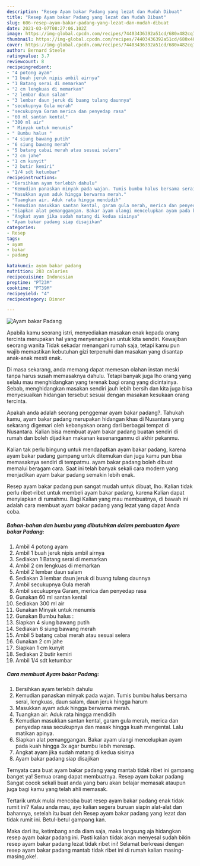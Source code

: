 ```yaml
---
description: "Resep Ayam bakar Padang yang lezat dan Mudah Dibuat"
title: "Resep Ayam bakar Padang yang lezat dan Mudah Dibuat"
slug: 606-resep-ayam-bakar-padang-yang-lezat-dan-mudah-dibuat
date: 2021-03-07T08:27:06.102Z
image: https://img-global.cpcdn.com/recipes/74403436392a51cd/680x482cq70/ayam-bakar-padang-foto-resep-utama.jpg
thumbnail: https://img-global.cpcdn.com/recipes/74403436392a51cd/680x482cq70/ayam-bakar-padang-foto-resep-utama.jpg
cover: https://img-global.cpcdn.com/recipes/74403436392a51cd/680x482cq70/ayam-bakar-padang-foto-resep-utama.jpg
author: Bernard Steele
ratingvalue: 3.7
reviewcount: 8
recipeingredient:
- "4 potong ayam"
- "1 buah jeruk nipis ambil airnya"
- "1 Batang serai di memarkan"
- "2 cm lengkuas di memarkan"
- "2 lembar daun salam"
- "3 lembar daun jeruk di buang tulang daunnya"
- "secukupnya Gula merah"
- "secukupnya Garam merica dan penyedap rasa"
- "60 ml santan kental"
- "300 ml air"
- " Minyak untuk menumis"
- " Bumbu halus "
- "4 siung bawang putih"
- "6 siung bawang merah"
- "5 batang cabai merah atau sesuai selera"
- "2 cm jahe"
- "1 cm kunyit"
- "2 butir kemiri"
- "1/4 sdt ketumbar"
recipeinstructions:
- "Bersihkan ayam terlebih dahulu"
- "Kemudian panaskan minyak pada wajan. Tumis bumbu halus bersama serai, lengkuas, daun salam, daun jeruk hingga harum"
- "Masukkan ayam aduk hingga berwarna merah."
- "Tuangkan air. Aduk rata hingga mendidih"
- "Kemudian masukkan santan kental, garam gula merah, merica dan penyedap rasa secukupnya dan masak hingga kuah mengental. Lalu matikan apinya."
- "Siapkan alat pemanggangan. Bakar ayam ulangi mencelupkan ayam pada kuah hingga 3x agar bumbu lebih meresap."
- "Angkat ayam jika sudah matang di kedua sisinya"
- "Ayam bakar padang siap disajikan"
categories:
- Resep
tags:
- ayam
- bakar
- padang

katakunci: ayam bakar padang 
nutrition: 203 calories
recipecuisine: Indonesian
preptime: "PT23M"
cooktime: "PT39M"
recipeyield: "4"
recipecategory: Dinner

---
```



![Ayam bakar Padang](https://img-global.cpcdn.com/recipes/74403436392a51cd/680x482cq70/ayam-bakar-padang-foto-resep-utama.jpg)

Apabila kamu seorang istri, menyediakan masakan enak kepada orang tercinta merupakan hal yang menyenangkan untuk kita sendiri. Kewajiban seorang  wanita Tidak sekadar menangani rumah saja, tetapi kamu pun wajib memastikan kebutuhan gizi terpenuhi dan masakan yang disantap anak-anak mesti enak.

Di masa  sekarang, anda memang dapat memesan olahan instan meski tanpa harus susah memasaknya dahulu. Tetapi banyak juga lho orang yang selalu mau menghidangkan yang terenak bagi orang yang dicintainya. Sebab, menghidangkan masakan sendiri jauh lebih bersih dan kita juga bisa menyesuaikan hidangan tersebut sesuai dengan masakan kesukaan orang tercinta. 



Apakah anda adalah seorang penggemar ayam bakar padang?. Tahukah kamu, ayam bakar padang merupakan hidangan khas di Nusantara yang sekarang digemari oleh kebanyakan orang dari berbagai tempat di Nusantara. Kalian bisa membuat ayam bakar padang buatan sendiri di rumah dan boleh dijadikan makanan kesenanganmu di akhir pekanmu.

Kalian tak perlu bingung untuk mendapatkan ayam bakar padang, karena ayam bakar padang gampang untuk ditemukan dan juga kamu pun bisa memasaknya sendiri di tempatmu. ayam bakar padang boleh dibuat memalui beragam cara. Saat ini telah banyak sekali cara modern yang menjadikan ayam bakar padang semakin lebih enak.

Resep ayam bakar padang pun sangat mudah untuk dibuat, lho. Kalian tidak perlu ribet-ribet untuk membeli ayam bakar padang, karena Kalian dapat menyiapkan di rumahmu. Bagi Kalian yang mau membuatnya, di bawah ini adalah cara membuat ayam bakar padang yang lezat yang dapat Anda coba.

<!--inarticleads1-->

##### Bahan-bahan dan bumbu yang dibutuhkan dalam pembuatan Ayam bakar Padang:

1. Ambil 4 potong ayam
1. Ambil 1 buah jeruk nipis ambil airnya
1. Sediakan 1 Batang serai di memarkan
1. Ambil 2 cm lengkuas di memarkan
1. Ambil 2 lembar daun salam
1. Sediakan 3 lembar daun jeruk di buang tulang daunnya
1. Ambil secukupnya Gula merah
1. Ambil secukupnya Garam, merica dan penyedap rasa
1. Gunakan 60 ml santan kental
1. Sediakan 300 ml air
1. Gunakan  Minyak untuk menumis
1. Gunakan  Bumbu halus :
1. Siapkan 4 siung bawang putih
1. Sediakan 6 siung bawang merah
1. Ambil 5 batang cabai merah atau sesuai selera
1. Gunakan 2 cm jahe
1. Siapkan 1 cm kunyit
1. Sediakan 2 butir kemiri
1. Ambil 1/4 sdt ketumbar




<!--inarticleads2-->

##### Cara membuat Ayam bakar Padang:

1. Bersihkan ayam terlebih dahulu
1. Kemudian panaskan minyak pada wajan. Tumis bumbu halus bersama serai, lengkuas, daun salam, daun jeruk hingga harum
1. Masukkan ayam aduk hingga berwarna merah.
1. Tuangkan air. Aduk rata hingga mendidih
1. Kemudian masukkan santan kental, garam gula merah, merica dan penyedap rasa secukupnya dan masak hingga kuah mengental. Lalu matikan apinya.
1. Siapkan alat pemanggangan. Bakar ayam ulangi mencelupkan ayam pada kuah hingga 3x agar bumbu lebih meresap.
1. Angkat ayam jika sudah matang di kedua sisinya
1. Ayam bakar padang siap disajikan




Ternyata cara buat ayam bakar padang yang mantab tidak ribet ini gampang banget ya! Semua orang dapat membuatnya. Resep ayam bakar padang Sangat cocok sekali buat anda yang baru akan belajar memasak ataupun juga bagi kamu yang telah ahli memasak.

Tertarik untuk mulai mencoba buat resep ayam bakar padang enak tidak rumit ini? Kalau anda mau, ayo kalian segera buruan siapin alat-alat dan bahannya, setelah itu buat deh Resep ayam bakar padang yang lezat dan tidak rumit ini. Betul-betul gampang kan. 

Maka dari itu, ketimbang anda diam saja, maka langsung aja hidangkan resep ayam bakar padang ini. Pasti kalian tiidak akan menyesal sudah bikin resep ayam bakar padang lezat tidak ribet ini! Selamat berkreasi dengan resep ayam bakar padang mantab tidak ribet ini di rumah kalian masing-masing,oke!.

